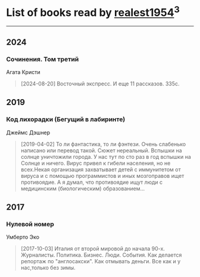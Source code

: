 # List of books read by [realest1954](http://vk.com/id439398)<sup>3</sup>
---

## 2024

### Сочинения. Том третий
Агата Кристи
> [2024-08-20] Восточный экспресс. И еще 11 рассказов. 335с.



## 2019

### Код лихорадки (Бегущий в лабиринте)
Джеймс Дэшнер
> [2019-04-02] То ли фантастика, то ли фэнтези. Очень слабенько написано или перевод такой. Сюжет нереальный. Вспышки на солнце уничтожили города. У нас тут по сто раз в год вспышки на Солнце и ничего. Вирус привел к гибели населения, но не всех.Некая организация захватывает детей с иммунитетом от вируса и с помощью программистов и иных мозгоправов ищет противоядие. А я думал, что противоядие ищут люди с медицинским (биологическим) образованием...



## 2017

### Нулевой номер
Умберто Эко
> [2017-10-03] Италия от второй мировой до начала 90-х. Журналисты. Политика. Бизнес. Люди. События. Как делается репортаж по "англосакски". Как отмывать деньги. Все как и у нас,только без зимы.



